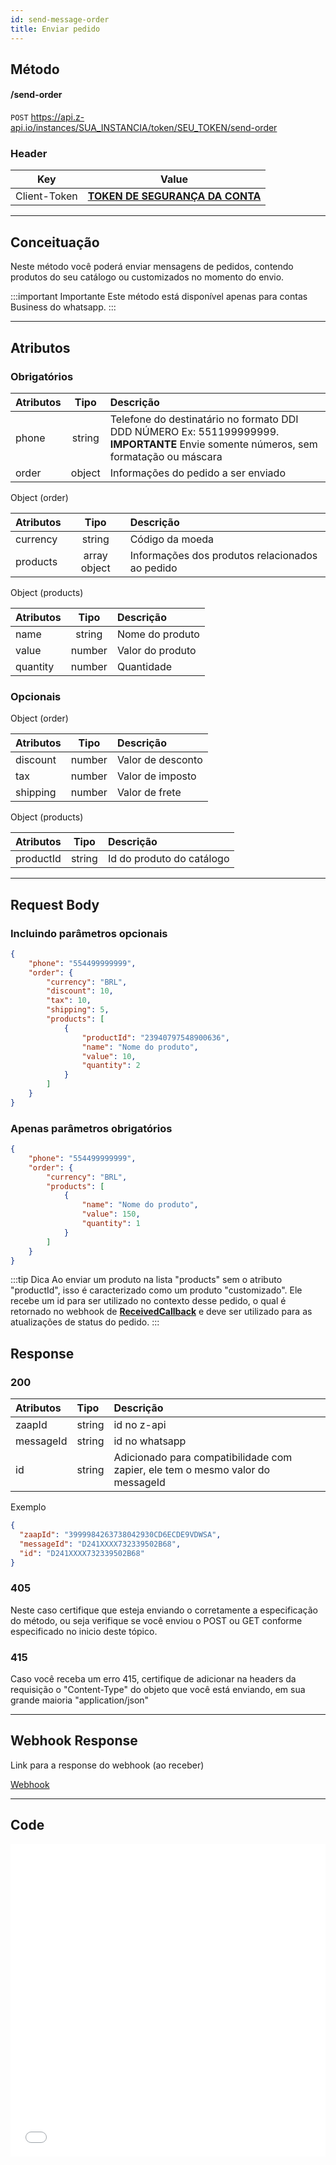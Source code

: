 ```yaml
---
id: send-message-order
title: Enviar pedido
---
```


## Método

#### /send-order

`POST` https://api.z-api.io/instances/SUA_INSTANCIA/token/SEU_TOKEN/send-order

### Header

|      Key       |            Value            |
| :------------: |     :-----------------:     |
|  Client-Token  | **[TOKEN DE SEGURANÇA DA CONTA](../security/client-token)** |
---

## Conceituação

Neste método você poderá enviar mensagens de pedidos, contendo produtos do seu catálogo ou customizados no momento do envio.

:::important Importante
Este método está disponível apenas para contas Business do whatsapp. 
:::

---

## Atributos

### Obrigatórios

| Atributos | Tipo   | Descrição |
| :------   | :----: | :------   |
| phone     | string | Telefone do destinatário no formato DDI DDD NÚMERO Ex: 551199999999. **IMPORTANTE** Envie somente números, sem formatação ou máscara |
| order     | object | Informações do pedido a ser enviado |

Object (order)

| Atributos | Tipo         | Descrição       |
| :------   | :----------: | :-------------  |
| currency  | string       | Código da moeda |
| products  | array object | Informações dos produtos relacionados ao pedido |

Object (products)

| Atributos | Tipo         | Descrição        |
| :------   | :----------: | :-------------   |
| name      | string       | Nome do produto  |
| value     | number       | Valor do produto |
| quantity  | number       | Quantidade       |

### Opcionais

Object (order)

| Atributos | Tipo         | Descrição         |
| :------   | :----------: | :---------------  |
| discount  | number       | Valor de desconto |
| tax       | number       | Valor de imposto  |
| shipping  | number       | Valor de frete    |

Object (products)

| Atributos | Tipo         | Descrição                    |
| :------   | :----------: | :--------------------------- |
| productId | string       | Id do produto do catálogo    |

---

## Request Body

### Incluindo parâmetros opcionais

```json
{
    "phone": "554499999999",
    "order": {
        "currency": "BRL",
        "discount": 10,
        "tax": 10,
        "shipping": 5,
        "products": [
            {
                "productId": "23940797548900636",
                "name": "Nome do produto",
                "value": 10,
                "quantity": 2
            }
        ]
    }
}
```

### Apenas parâmetros obrigatórios

```json
{
    "phone": "554499999999",
    "order": {
        "currency": "BRL",
        "products": [
            {
                "name": "Nome do produto",
                "value": 150,
                "quantity": 1
            }
        ]
    }
}
```

:::tip Dica
Ao enviar um produto na lista "products" sem o atributo "productId", isso é caracterizado como um produto "customizado". Ele recebe um id para ser utilizado no contexto desse pedido, o qual é retornado no webhook de **[ReceivedCallback](../webhooks/on-message-received#exemplo-de-retorno-de-pedido)** e deve ser utilizado para as atualizações de status do pedido.
:::

## Response

### 200

| Atributos | Tipo   | Descrição      |
| :-------- | :----- | :------------- |
| zaapId    | string | id no z-api    |
| messageId | string | id no whatsapp |
| id        | string | Adicionado para compatibilidade com zapier, ele tem o mesmo valor do messageId |


Exemplo

```json
{
  "zaapId": "3999984263738042930CD6ECDE9VDWSA",
  "messageId": "D241XXXX732339502B68",
  "id": "D241XXXX732339502B68"
}
```

### 405

Neste caso certifique que esteja enviando o corretamente a especificação do método, ou seja verifique se você enviou o POST ou GET conforme especificado no inicio deste tópico.

### 415

Caso você receba um erro 415, certifique de adicionar na headers da requisição o "Content-Type" do objeto que você está enviando, em sua grande maioria "application/json"

---

## Webhook Response

Link para a response do webhook (ao receber)

[Webhook](../webhooks/on-message-received#exemplo-de-retorno-de-pedido)

---

## Code

<iframe src="//api.apiembed.com/?source=https://raw.githubusercontent.com/Z-API/z-api-docs/main/json-examples/send-order.json&targets=all" frameborder="0" scrolling="no" width="100%" height="500px" seamless></iframe>

